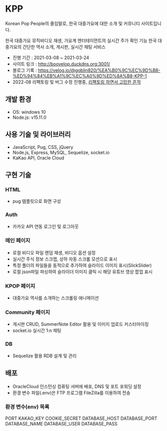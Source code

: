 # KPP

Korean Pop People의 줄임말로, 한국 대중가요에 대한 소개 및 커뮤니티 사이트입니다.

한국 대중가요 뮤직비디오 재생, 가요계 엔터테이먼트의 실시간 주가 확인 기능
한국 대중가요의 간단한 역사 소개, 게시판, 실시간 채팅 서비스

- 진행 기간 : 2021-03-08 ~ 2021-03-24
- 사이트 링크 : <http://boovelop.duckdns.org:3001/>
- 블로그 기록 : <https://velog.io/@goblin820/%EA%B0%9C%EC%9D%B8-%ED%94%84%EB%A1%9C%EC%A0%9D%ED%8A%B8-KPP-1>
- 2022-08 리팩토링 및 버그 수정 진행중, [리팩토링 하면서 고민한 흔적](https://github.com/trevor1107/KPP/blob/main/think.md)

## 개발 환경

- OS: windows 10
- Node.js: v15.11.0

## 사용 기술 및 라이브러리

- JavaScript, Pug, CSS, jQuery
- Node.js, Express, MySQL, Sequelize, socket.io
- KaKao API, Oracle Cloud

## 구현 기술

### HTML

- pug 템플릿으로 화면 구성

### Auth

- 카카오 API 연동 로그인 및 로그아웃

### 메인 페이지

- 로컬 비디오 파일 랜덤 재생, 비디오 옵션 설정
- 실시간 주식 정보 스크랩, 상하 자동 스크롤 모션으로 표시
- 특정 폴더의 파일들을 동적으로 추가하여 슬라이드 이미지 표시(SlickSlider)
- 로컬 json파일 파싱하여 슬라이더 이미지 클릭 시 해당 유튜브 영상 팝업 표시

### KPOP 페이지

- 대중가요 역사를 소개하는 스크롤링 애니메이션

### Community 페이지

- 게시판 CRUD, SummerNote Editor 활용 및 이미지 업로드 커스터마이징
- socket.io 실시간 1:n 채팅

### DB

- Sequelize 활용 RDB 설계 및 관리

## 배포

- OracleCloud 인스턴싱 컴퓨팅 서버에 배포, DNS 및 포트 포워딩 설정
- 환경 변수 파일(.env)은 FTP 프로그램 FileZilla를 이용하여 전송

### 환경 변수(env) 목록

PORT
KAKAO_KEY
COOKIE_SECRET
DATABASE_HOST
DATABASE_PORT
DATABASE_NAME
DATABASE_USER
DATABASE_PASS
